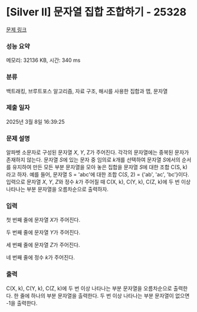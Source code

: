 # [Silver II] 문자열 집합 조합하기 - 25328 

[문제 링크](https://www.acmicpc.net/problem/25328) 

### 성능 요약

메모리: 32136 KB, 시간: 340 ms

### 분류

백트래킹, 브루트포스 알고리즘, 자료 구조, 해시를 사용한 집합과 맵, 문자열

### 제출 일자

2025년 3월 8일 16:39:25

### 문제 설명

<p>알파벳 소문자로 구성된 문자열 <em>X</em>, <em>Y</em>, Z가 주어진다. 각각의 문자열에는 중복된 문자가 존재하지 않는다. 문자열 <em>S</em>에 있는 문자 중 임의로 <em>k</em>개를 선택하여 문자열 <em>S</em>에서의 순서를 유지하여 만든 모든 부분 문자열을 모아 놓은 집합을 문자열 <em>S</em>에 대한 조합 C(S, k)라고 하자. 예를 들어, 문자열 S = 'abc'에 대한 조합 C(<em>S</em>, 2) = {'ab', 'ac', 'bc'}이다. 입력으로 문자열 <em>X</em>, <em>Y</em>, <em>Z</em>와 정수 <em>k</em>가 주어질 때 C(X, k), C(Y, k), C(Z, k)에 두 번 이상 나타나는 부분 문자열을 오름차순으로 출력하자.</p>

### 입력 

 <p>첫 번째 줄에 문자열 <em>X</em>가 주어진다.</p>

<p>두 번째 줄에 문자열 <em>Y</em>가 주어진다.</p>

<p>세 번째 줄에 문자열 <em>Z</em>가 주어진다.</p>

<p>네 번째 줄에 정수 <em>k</em>가 주어진다.</p>

### 출력 

 <p>C(X, k), C(Y, k), C(Z, k)에 두 번 이상 나타나는 부분 문자열을 오름차순으로 출력한다. 한 줄에 하나의 부분 문자열을 출력한다. 두 번 이상 나타나는 부분 문자열이 없으면 -1을 출력한다.</p>

